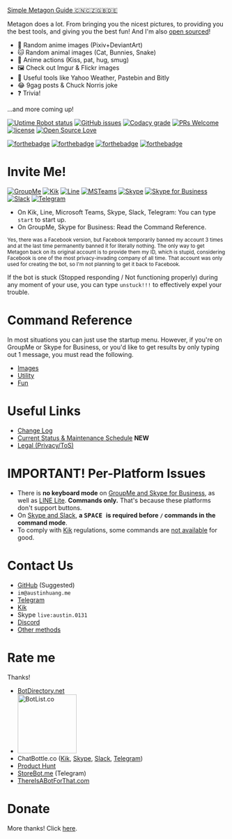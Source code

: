 [Simple Metagon Guide 🇨🇳🇨🇿🇬🇧🇩🇪](/list)

Metagon does a lot. From bringing you the nicest pictures, to providing you the best tools, and giving you the best fun! And I'm also [open sourced](http://github.com/austinhuang0131/metagon)!

* 👧 Random anime images (Pixiv+DeviantArt)
* 🐱 Random animal images (Cat, Bunnies, Snake)
* 💏 Anime actions (Kiss, pat, hug, smug)
* 🖼 Check out Imgur & Flickr images
* 🔧 Useful tools like Yahoo Weather, Pastebin and Bitly
* 😂 9gag posts & Chuck Norris joke
* ❓ Trivia!

...and more coming up!

[![Uptime Robot status](https://img.shields.io/uptimerobot/status/m779086466-6bca943c1fe4a5b743ed0a9a.svg)](https://0131.statuspage.io) [![GitHub issues](https://img.shields.io/github/issues/austinhuang0131/metagon.svg)](https://github.com/austinhuang0131/metagon/issues) [![Codacy grade](https://img.shields.io/codacy/grade/d481eda7342f4258a99cf30122acbc90.svg)](https://www.codacy.com/app/austinhuang0131/metagon-telegram) [![PRs Welcome](https://img.shields.io/badge/PRs-welcome-brightgreen.svg)](http://makeapullrequest.com) [![license](https://img.shields.io/github/license/austinhuang0131/metagon.svg)]() [![Open Source Love](https://badges.frapsoft.com/os/v3/open-source.svg?v=103)](https://github.com/ellerbrock/open-source-badges/)

[![forthebadge](https://forthebadge.com/images/badges/contains-cat-gifs.svg)](http://forthebadge.com) [![forthebadge](https://forthebadge.com/images/badges/uses-badges.svg)](http://forthebadge.com) [![forthebadge](https://forthebadge.com/images/badges/uses-js.svg)](http://forthebadge.com) [![forthebadge](https://forthebadge.com/images/badges/built-with-love.svg)](http://forthebadge.com)

# Invite Me!
[![GroupMe](https://dev.botframework.com/client/images/channels/icons/groupme.png)](https://groupme.botframework.com/?botId=metagon) [![Kik](https://dev.botframework.com/client/images/channels/icons/kik.png)](https://bots.kik.com/#/metagon) [![Line](https://upload.wikimedia.org/wikipedia/commons/thumb/4/41/LINE_logo.svg/112px-LINE_logo.svg.png)](https://line.me/R/ti/p/d5IppPNQOK) [![MSTeams](https://dev.botframework.com/client/images/channels/icons/msteams.png)](https://teams.microsoft.com/l/chat/0/0?users=28:b02aeeb5-27a7-44a7-9e33-ba79a0a10246) [![Skype](https://dev.botframework.com/client/images/channels/icons/skype.png)](https://join.skype.com/bot/b02aeeb5-27a7-44a7-9e33-ba79a0a10246) [![Skype for Business](https://dev.botframework.com/client/images/channels/icons/skypeforbusiness.png)](https://skypeappregistration.azurewebsites.net/bot/b02aeeb5-27a7-44a7-9e33-ba79a0a10246) [![Slack](https://dev.botframework.com/client/images/channels/icons/slack.png)](https://slack.com/oauth/authorize?scope=chat:write:bot,bot,links:write&client_id=102106011378.101401841504&redirect_uri=https%3a%2f%2fmetagon.austinhuang.me%2f) [![Telegram](https://dev.botframework.com/client/images/channels/icons/telegram.png)](https://t.me/metagon_bot)

* On Kik, Line, Microsoft Teams, Skype, Slack, Telegram: You can type `start` to start up.
* On GroupMe, Skype for Business: Read the Command Reference.

<sup>Yes, there was a Facebook version, but Facebook temporarily banned my account 3 times and at the last time permanently banned it for literally nothing. The only way to get Metagon back on its original account is to provide them my ID, which is stupid, considering Facebook is one of the most privacy-invading company of all time. That account was only used for creating the bot, so I'm not planning to get it back to Facebook.</sup>

If the bot is stuck (Stopped responding / Not functioning properly) during any moment of your use, you can type `unstuck!!!` to effectively expel your trouble.

# Command Reference
In most situations you can just use the startup menu. However, if you're on GroupMe or Skype for Business, or you'd like to get results by only typing out 1 message, you must read the following.

* [Images](/images)
* [Utility](/utility)
* [Fun](/fun)

# Useful Links
* [Change Log](https://github.com/austinhuang0131/metagon/releases)
* [Current Status & Maintenance Schedule](https://0131.statuspage.io) **NEW**
* [Legal (Privacy/ToS)](/legal)

# IMPORTANT! Per-Platform Issues
* There is **no keyboard mode** on <u>GroupMe and Skype for Business</u>, as well as <u>LINE Lite</u>. **Commands only.** That's because these platforms don't support buttons.
* On <u>Skype and Slack</u>, **a <kbd>  SPACE  </kbd> is required before `/` commands in the command mode**.
* To comply with <u>Kik</u> regulations, some commands are [not available](/kik-disabled) for good.

# Contact Us
* [GitHub](https://github.com/austinhuang0131/metagon) (Suggested)
* `im@austinhuang.me`
* [Telegram](https://t.me/austinhuang)
* [Kik](https://kik.me/austinhuang0131)
* Skype `live:austin.0131`
* [Discord](https://discord.gg/8uFr3J3)
* [Other methods](https://austinhuang.me/contact)

# Rate me
Thanks!

* [BotDirectory.net](https://botdirectory.net/solutions/metagon/)
* [<img src="/BotList-badge-white.svg" alt="BotList.co" width="135">](https://botlist.co/bots/metagon)
* ChatBottle.co ([Kik](https://chatbottle.co/bots/metagon-for-kik), [Skype](https://chatbottle.co/bots/metagon-for-skype), [Slack](https://chatbottle.co/bots/metagon-for-slack), [Telegram](https://chatbottle.co/bots/metagon-for-telegram))
* [Product Hunt](https://www.producthunt.com/posts/metagon)
* [StoreBot.me](https://storebot.me/bot/metagon_bot) (Telegram)
* [ThereIsABotForThat.com](https://thereisabotforthat.com/bots/metagon)

# Donate
More thanks! Click [here](https://austinhuang.me/donate).
